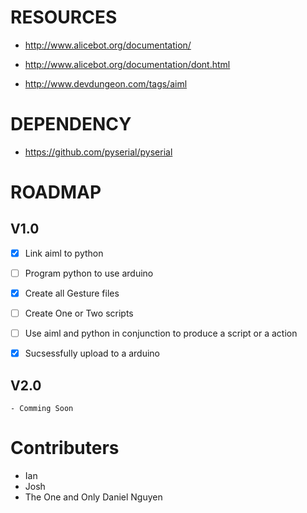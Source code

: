 # RESOURCES
 
  - http://www.alicebot.org/documentation/
 
  - http://www.alicebot.org/documentation/dont.html
  
  - http://www.devdungeon.com/tags/aiml
  
# DEPENDENCY

  - https://github.com/pyserial/pyserial
  

# ROADMAP


  ## V1.0
    
   - [x] Link aiml to python
    
   - [ ] Program python to use arduino
    
   - [x] Create all Gesture files
    
   - [ ] Create One or Two scripts
    
   - [ ] Use aiml and python in conjunction to produce a script or a action
    
   - [x] Sucsessfully upload to a arduino
  

  ## V2.0
  
    - Comming Soon

# Contributers

  - Ian
  - Josh
  - The One and Only Daniel Nguyen
